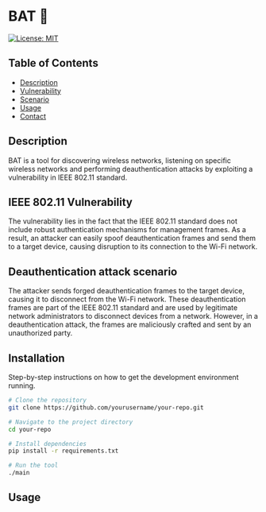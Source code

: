 # BAT 🦇

[![License: MIT](https://img.shields.io/badge/License-MIT-yellow.svg)](https://opensource.org/licenses/MIT)




## Table of Contents

- [Description](#description)
- [Vulnerability](#vulnerability)
- [Scenario](#scenario)
- [Usage](#usage)
- [Contact](#contact)

## Description
BAT is a tool for discovering wireless networks, listening on specific wireless networks and performing deauthentication attacks by exploiting a vulnerability in IEEE 802.11 standard.

## IEEE 802.11 Vulnerability

The vulnerability lies in the fact that the IEEE 802.11 standard does not include robust authentication mechanisms for management frames. As a result, an attacker can easily spoof deauthentication frames and send them to a target device, causing disruption to its connection to the Wi-Fi network.

## Deauthentication attack scenario
The attacker sends forged deauthentication frames to the target device, causing it to disconnect from the Wi-Fi network. These deauthentication frames are part of the IEEE 802.11 standard and are used by legitimate network administrators to disconnect devices from a network. However, in a deauthentication attack, the frames are maliciously crafted and sent by an unauthorized party.


## Installation

Step-by-step instructions on how to get the development environment running.

```bash
# Clone the repository
git clone https://github.com/yourusername/your-repo.git

# Navigate to the project directory
cd your-repo

# Install dependencies
pip install -r requirements.txt

# Run the tool
./main


```

## Usage 
